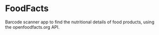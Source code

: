 # FoodFacts

Barcode scanner app to find the nutritional details of food products, using the openfoodfacts.org API.
